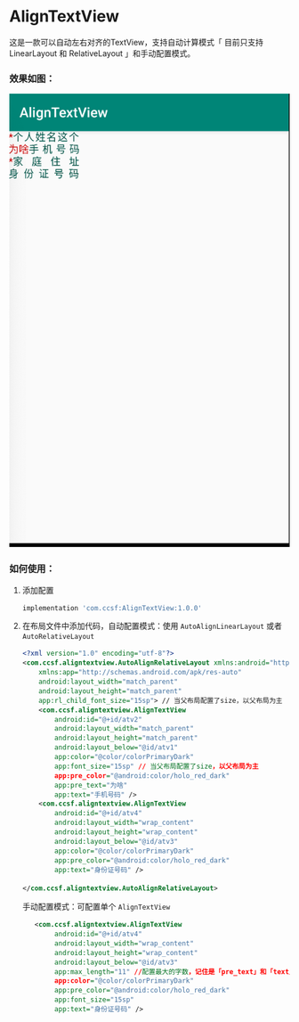# AlignTextView

这是一款可以自动左右对齐的TextView，支持自动计算模式「 目前只支持LinearLayout 和 RelativeLayout 」和手动配置模式。

### 效果如图：

![avatar](snapshot/1.png)

### 如何使用：

1. 添加配置

   ```groovy
   implementation 'com.ccsf:AlignTextView:1.0.0'	
   ```

2. 在布局文件中添加代码，自动配置模式：使用 `AutoAlignLinearLayout`  或者 `AutoRelativeLayout` 

   ```xml
   <?xml version="1.0" encoding="utf-8"?>
   <com.ccsf.aligntextview.AutoAlignRelativeLayout xmlns:android="http://schemas.android.com/apk/res/android"
       xmlns:app="http://schemas.android.com/apk/res-auto"
       android:layout_width="match_parent"
       android:layout_height="match_parent"
       app:rl_child_font_size="15sp"> // 当父布局配置了size，以父布局为主
       <com.ccsf.aligntextview.AlignTextView
           android:id="@+id/atv2"
           android:layout_width="match_parent"
           android:layout_height="match_parent"
           android:layout_below="@id/atv1"
           app:color="@color/colorPrimaryDark"
           app:font_size="15sp" // 当父布局配置了size，以父布局为主
           app:pre_color="@android:color/holo_red_dark"
           app:pre_text="为啥"
           app:text="手机号码" /> 
       <com.ccsf.aligntextview.AlignTextView
           android:id="@+id/atv4"
           android:layout_width="wrap_content"
           android:layout_height="wrap_content"
           android:layout_below="@id/atv3"
           app:color="@color/colorPrimaryDark"
           app:pre_color="@android:color/holo_red_dark"
           app:text="身份证号码" /> 
   
   </com.ccsf.aligntextview.AutoAlignRelativeLayout>
   ```

   手动配置模式：可配置单个 `AlignTextView` 

   ```xml
      <com.ccsf.aligntextview.AlignTextView
           android:id="@+id/atv4"
           android:layout_width="wrap_content"
           android:layout_height="wrap_content"
           android:layout_below="@id/atv3"
           app:max_length="11" //配置最大的字数，记住是「pre_text」和「text」加起来的字数
           app:color="@color/colorPrimaryDark"
           app:pre_color="@android:color/holo_red_dark"
           app:font_size="15sp"
           app:text="身份证号码" /> 
   ```

   

### 	